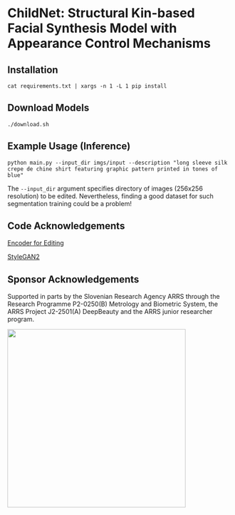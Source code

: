# ChildNet: Structural Kin-based Facial Synthesis Model with Appearance Control Mechanisms


## Installation
`cat requirements.txt | xargs -n 1 -L 1 pip install`

## Download Models
`./download.sh`

## Example Usage (Inference)
`python main.py --input_dir imgs/input --description "long sleeve silk crepe de chine shirt featuring graphic pattern printed in tones of blue"`

The `--input_dir` argument specifies directory of images (256x256 resolution) to be edited.
 Nevertheless, finding a good dataset for such segmentation training could be a problem!


## Code Acknowledgements
[Encoder for Editing](https://github.com/omertov/encoder4editing) 

[StyleGAN2](https://github.com/NVlabs/stylegan2-ada-pytorch) 


## Sponsor Acknowledgements
Supported in parts by the Slovenian Research Agency ARRS through the Research Programme P2-0250(B) Metrology and Biometric System, the ARRS Project J2-2501(A) DeepBeauty and the ARRS junior researcher program.

<img src=imgs/ARRSLogo.png width="400">

